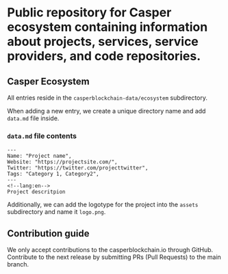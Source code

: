 # Public repository for Casper ecosystem containing information about projects, services, service providers, and code repositories.

## Casper Ecosystem

All entries reside in the `casperblockchain-data/ecosystem` subdirectory. 

When adding a new entry, we create a unique directory name and add `data.md` file inside.

### `data.md` file contents

```
--- 
Name: "Project name", 
Website: "https://projectsite.com/", 
Twitter: "https://twitter.com/projecttwitter", 
Tags: "Category 1, Category2", 
--- 
<!--lang:en--> 
Project descritpion
```

Additionally, we can add the logotype for the project into the `assets` subdirectory and name it `logo.png`.

## Contribution guide
We only accept contributions to the casperblockchain.io through GitHub. Contribute to the next release by submitting PRs (Pull Requests) to the main branch.
